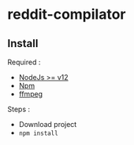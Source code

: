 # reddit-compilator

## Install
Required :
- [NodeJs >= v12](https://nodejs.org/en/download/)
- [Npm](https://docs.npmjs.com/downloading-and-installing-node-js-and-npm)
- [ffmpeg](https://ffmpeg.org/download.html)

Steps :
- Download project
- `npm install`